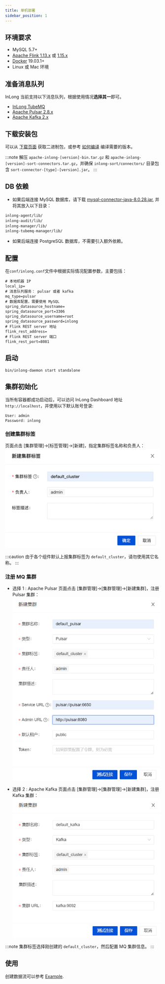```yaml
---
title: 单机部署
sidebar_position: 1
---
```

## 环境要求
- MySQL 5.7+
- [Apache Flink 1.13.x](https://nightlies.apache.org/flink/flink-docs-release-1.13/docs/try-flink/local_installation/) 或 [1.15.x](https://nightlies.apache.org/flink/flink-docs-release-1.15/docs/try-flink/local_installation/)
- [Docker](https://docs.docker.com/engine/install/) 19.03.1+
- Linux 或 Mac 环境

## 准备消息队列
InLong 当前支持以下消息队列，根据使用情况**选择其一**即可。
- [InLong TubeMQ](modules/tubemq/quick_start.md)
- [Apache Pulsar 2.8.x](https://pulsar.apache.org/docs/2.8.x/getting-started-home/)
- [Apache Kafka 2.x](https://kafka.apache.org/quickstart)

## 下载安装包
可以从 [下载页面](https://inlong.apache.org/download) 获取二进制包，或参考 [如何编译](../development/how_to_build.md) 编译需要的版本。

:::note
解压 `apache-inlong-[version]-bin.tar.gz` 和 `apache-inlong-[version]-sort-connectors.tar.gz`，并确保 `inlong-sort/connectors/` 目录包含 `sort-connector-[type]-[version].jar`。
:::

## DB 依赖
- 如果后端连接 MySQL 数据库，请下载 [mysql-connector-java-8.0.28.jar](https://repo1.maven.org/maven2/mysql/mysql-connector-java/8.0.28/mysql-connector-java-8.0.28.jar), 并将其放入以下目录：
```bash
inlong-agent/lib/
inlong-audit/lib/
inlong-manager/lib/
inlong-tubemq-manager/lib/
```

- 如果后端连接 PostgreSQL 数据库，不需要引入额外依赖。

## 配置
在`conf/inlong.conf`文件中根据实际情况配置参数，主要包括：
```properties
# 本地机器 IP
local_ip=
# 消息队列服务： pulsar 或者 kafka
mq_type=pulsar
# 数据库配置，需要使用 MySQL
spring_datasource_hostname=
spring_datasource_port=3306
spring_datasource_username=root
spring_datasource_password=inlong
# Flink REST server 地址
flink_rest_address=
# Flink REST server 端口
flink_rest_port=8081
```

## 启动
```shell
bin/inlong-daemon start standalone
```

## 集群初始化
当所有容器都成功启动后，可以访问 InLong Dashboard 地址`http://localhost`，并使用以下默认账号登录:
```properties
User: admin
Password: inlong
```

### 创建集群标签
页面点击 [集群管理]->[标签管理]->[新建]，指定集群标签名称和负责人：
![](img/create_cluster_tag.png)

:::caution
由于各个组件默认上报集群标签为 `default_cluster`，请勿使用其它名称。
:::

### 注册 MQ 集群

- 选择 1 : Apache Pulsar
页面点击 [集群管理]->[集群管理]->[新建集群]，注册 Pulsar 集群：
![](img/create_pulsar_cluster.png)

- 选择 2 : Apache Kafka
页面点击 [集群管理]->[集群管理]->[新建集群]，注册 Kafka 集群：
![](img/create_kafka_cluster.png)

:::note
集群标签选择刚创建的 `default_cluster`，然后配置 MQ 集群信息。
:::

## 使用
创建数据流可以参考 [Example](quick_start/data_ingestion/file_pulsar_clickhouse_example.md).

